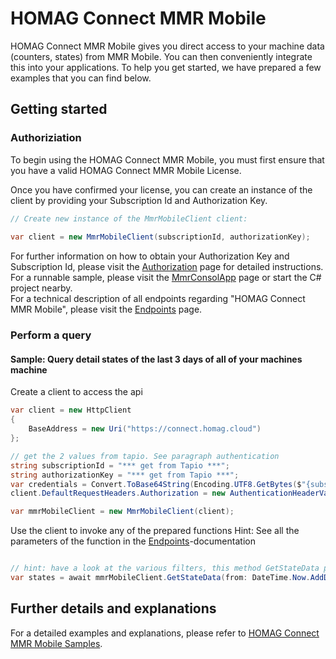 ﻿# HOMAG Connect MMR Mobile

HOMAG Connect MMR Mobile gives you direct access to your machine data (counters, states) from MMR Mobile. You can then conveniently integrate this into your applications.
To help you get started, we have prepared a few examples that you can find below.

## Getting started

### Authoriziation

To begin using the HOMAG Connect MMR Mobile, you must first ensure that you have a valid HOMAG Connect MMR Mobile License. 

Once you have confirmed your license, you can create an instance of the client by providing your Subscription Id and Authorization Key. 
```c#
// Create new instance of the MmrMobileClient client:
            
var client = new MmrMobileClient(subscriptionId, authorizationKey);
``` 

For further information on how to obtain your Authorization Key and Subscription Id, please visit the [Authorization](./Samples/Authentication/README.md) page for detailed instructions.<br />
For a runnable sample, please visit the [MmrConsolApp](Samples/MmrConsole.cs) page or start the C# project nearby.<br />
For a technical description of all endpoints regarding "HOMAG Connect MMR Mobile", please visit the [Endpoints](./Client/README.md) page.

### Perform a query

#### Sample: Query detail states of the last 3 days of all of your machines machine

Create a client to access the api
```c#
var client = new HttpClient
{
    BaseAddress = new Uri("https://connect.homag.cloud")
};

// get the 2 values from tapio. See paragraph authentication
string subscriptionId = "*** get from Tapio ***";
string authorizationKey = "*** get from Tapio ***";
var credentials = Convert.ToBase64String(Encoding.UTF8.GetBytes($"{subscriptionId}:{authorizationKey}"));
client.DefaultRequestHeaders.Authorization = new AuthenticationHeaderValue("Basic", credentials);

var mmrMobileClient = new MmrMobileClient(client);

```

Use the client to invoke any of the prepared functions
Hint: See all the parameters of the function in the [Endpoints](Client)-documentation
```c#

// hint: have a look at the various filters, this method GetStateData provides
var states = await mmrMobileClient.GetStateData(from: DateTime.Now.AddDays(-3), to: DateTime.Now );

```

## Further details and explanations

For a detailed examples and explanations, please refer to [HOMAG Connect MMR Mobile Samples](./Samples/readme.md).

